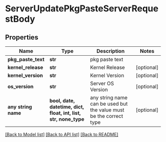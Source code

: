 # ServerUpdatePkgPasteServerRequestBody


## Properties
Name | Type | Description | Notes
------------ | ------------- | ------------- | -------------
**pkg_paste_text** | **str** | pkg paste text | 
**kernel_release** | **str** | Kernel Release | [optional] 
**kernel_version** | **str** | Kernel Version | [optional] 
**os_version** | **str** | Server OS Version | [optional] 
**any string name** | **bool, date, datetime, dict, float, int, list, str, none_type** | any string name can be used but the value must be the correct type | [optional]

[[Back to Model list]](../README.md#documentation-for-models) [[Back to API list]](../README.md#documentation-for-api-endpoints) [[Back to README]](../README.md)


